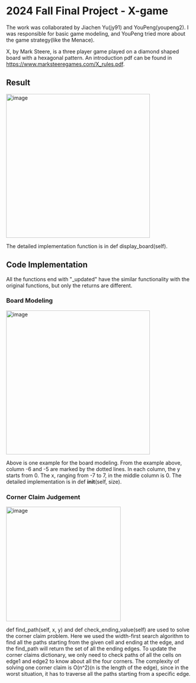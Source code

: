 # 2024 Fall Final Project - X-game

The work was collaborated by Jiachen Yu(jy91) and YouPeng(youpeng2). I was responsible for basic game modeling, and YouPeng tried more about the game strategy(like the Menace).

X, by Mark Steere, is a three player game played on a diamond shaped board with a hexagonal pattern. An introduction pdf can be found in https://www.marksteeregames.com/X_rules.pdf.

## Result
<img width="388" alt="image" src="https://github.com/user-attachments/assets/b4e324f7-37ee-4fcf-bfb7-4566fe1869b5">

The detailed implementation function is in def display_board(self).

## Code Implementation 
All the functions end with "_updated" have the similar functionality with the original functions, but only the returns are different.

### Board Modeling
<img width="388" alt="image" src="https://github.com/user-attachments/assets/804e9899-0395-4d56-8e67-e286b5d0cd69">

Above is one example for the board modeling. 
From the example above, column -6 and -5 are marked by the dotted lines. In each column, the y starts from 0. The x, ranging from -7 to 7, in the middle column is 0. The detailed implementation is in def __init__(self, size).

### Corner Claim Judgement  
<img width="309" alt="image" src="https://github.com/user-attachments/assets/b55e45dc-139a-48c4-b68e-752a70512029">

def find_path(self, x, y) and def check_ending_value(self) are used to solve the corner claim problem. Here we used the width-first search algorithm to find all the paths starting from the given cell and ending at the edge, and the find_path will return the set of all the ending edges. To update the corner claims dictionary, we only need to check paths of all the cells on edge1 and edge2 to know about all the four corners. The complexity of solving one corner claim is O(n^2)(n is the length of the edge), since in the worst situation, it has to traverse all the paths starting from a specific edge.


